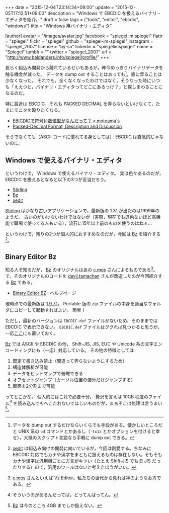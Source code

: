 +++
date = "2015-12-04T23:14:34+09:00"
update = "2015-12-05T17:12:51+09:00"
description = "Windows で EBCDIC を扱えるバイナリ・エディタを紹介。"
draft = false
tags = ["tools", "editor", "ebcdic", "windows"]
title = "Windows 用バイナリ・エディタ"

[author]
  avatar = "/images/avatar.jpg"
  facebook = "spiegel.im.spiegel"
  flattr = "spiegel"
  flickr = "spiegel"
  github = "spiegel-im-spiegel"
  instagram = "spiegel_2007"
  license = "by-sa"
  linkedin = "spiegelimspiegel"
  name = "Spiegel"
  tumblr = ""
  twitter = "spiegel_2007"
  url = "http://www.baldanders.info/spiegel/profile/"
+++

長らく組込み開発から離れているせいもあるが，昨今めっきりバイナリデータを触る機会が減った。
データを dump out することはあっても[^dump]，直に弄ることは少なくなった。
それでも，全くなくなったわけではなく，そうなった時にいつも「ええつと，バイナリ・エディタってどこにあるっけ？」と探しまわることになるのだ。

[^dump]: データを dump out するだけならいくらでも手段がある。懐かしいところだと UNIX 系の `od` コマンドとかあるし（`-tx1z` とかオプションを付けると幸せ），大抵のスクリプト言語なら手軽に dump out できる。

特に最近は EBCDIC，それも PACKED DECIMAL を弄らないといけなくて，たまにモニタを殴りたくなる。

- [EBICDICで符号付数値型がなんだって？ « motoama's](http://motoama.chu.jp/program/905)
- [Packed-Decimal Format, Description and Discussion](http://www.simotime.com/datapk01.htm)

そうでなくても（ASCII コードに慣れてる身としては） EBCDIC は直感的じゃないのに。

## Windows で使えるバイナリ・エディタ

というわけで， Windows で使えるバイナリ・エディタ。
実は色々あるのだが， EBCDIC を扱えるとなると以下の3つが妥当だろう。

- [Stirling]
- [Bz]
- [xedit]

[Stirling] はかなり古いアプリケーションで，最新版の 1.31 が出たのは1999年のようだ。
古いのがいけないわけではないが（実際，現在でも遜色ないほど高機能で職場で使ってる人もいる），流石に15年以上前のものを使うのはねぇ...

というわけで，残りの2つが個人的におすすめなのだが，今回は [Bz] を紹介する[^xe]。

[^xe]: [xedit] は組込み向けの開発に向いているが，今回は割愛する。ちなみに EBCDIC 対応でもカナや漢字をまともに扱えるものは存在しない。そもそもカナや漢字は汎用機ごとに方言がキツい（たとえ Shift-JIS でも旧 JIS だったりする）ので，汎用のツールはないと考えたほうがいい。

## Binary Editor Bz

知る人ぞ知るだが， [Bz] のオリジナルはあの [c.mos](http://www.vcraft.jp/) さんによるものである[^cmos]。
で，そのオリジナルのコードを [devil.tamachan](https://github.com/devil-tamachan) さんが改造したのが今回紹介する [Bz] である。

[^cmos]: [c.mos](http://www.vcraft.jp/) さんといえば Vz Editor。私たちの世代から見れば神のようなお方である。

- [Binary Editor BZ](http://devil-tamachan.github.io/BZDoc/) : ヘルプページ

現時点での最新版は [1.9.7.1](https://github.com/devil-tamachan/binaryeditorbz/releases/tag/v1.9.7.1)。
Portable 版の zip ファイルの中身を適当なフォルダにコピーして起動すればよい。
簡単！

ただし，最新のバージョンは `EBCDIC.def` ファイルがないため，そのままでは EBCDIC で表示できない。
`EBCDIC.def` ファイルはググれば見つかると思うが，一応[ここ](/material/bz/EBCDIC.def)にも置いておく。

[Bz] では ASCII や EBCDIC の他， Shift-JIS, JIS, EUC や Unicode 系の文字エンコードィングにも（一応）対応している。
その他の特徴としては

1. 既定で書き込み禁止（間違って弄らないようにするため）
1. 構造体解析が可能
1. データをビットマップで俯瞰できる
1. オフセットジャンプ（カーソル位置の値分だけジャンプする）
1. 画面を2分割まで可能

ってとこかな。
個人的にはこれで必要十分。
贅沢を言えば 10GB 程度のファイル[^file] を読み込んでもへこたれないでほしいものだが，まぁそこは無理は言うまい[^size]。

[^file]: そういうのがあるんだってば，どってんばってん。
[^size]: [Bz] は今のところ 4GB までしか扱えない。

[Bz]: https://github.com/devil-tamachan/binaryeditorbz "devil-tamachan/binaryeditorbz"
[Stirling]: http://www.vector.co.jp/soft/win95/util/se079072.html "Stirlingの詳細情報 : Vector ソフトを探す！"
[xedit]: http://www002.upp.so-net.ne.jp/janus/xedit.html "ROM化支援バイナリエディタ - xedit -"
